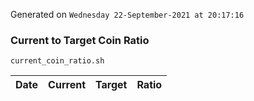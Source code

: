 Generated on `Wednesday 22-September-2021 at 20:17:16`

### Current to Target Coin Ratio
`current_coin_ratio.sh`

Date|Current|Target|Ratio
---|---|---|---
